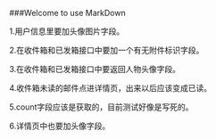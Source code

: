 ###Welcome to use MarkDown

1.用户信息里要加头像图片字段。

2.在收件箱和已发箱接口中要加一个有无附件标识字段。

3.在收件箱和已发箱接口中要返回人物头像字段。

4.收件箱未读的邮件点进详情页，出来以后应该变成已读。

5.count字段应该是获取的，目前测试好像是写死的。

6.详情页中也要加头像字段。
